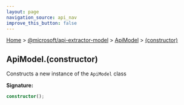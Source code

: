 ```yaml
---
layout: page
navigation_source: api_nav
improve_this_button: false
---
```



[Home](./index.md) &gt; [@microsoft/api-extractor-model](./api-extractor-model.md) &gt; [ApiModel](./api-extractor-model.apimodel.md) &gt; [(constructor)](./api-extractor-model.apimodel._constructor_.md)

## ApiModel.(constructor)

Constructs a new instance of the `ApiModel` class

<b>Signature:</b>

```typescript
constructor();
```
